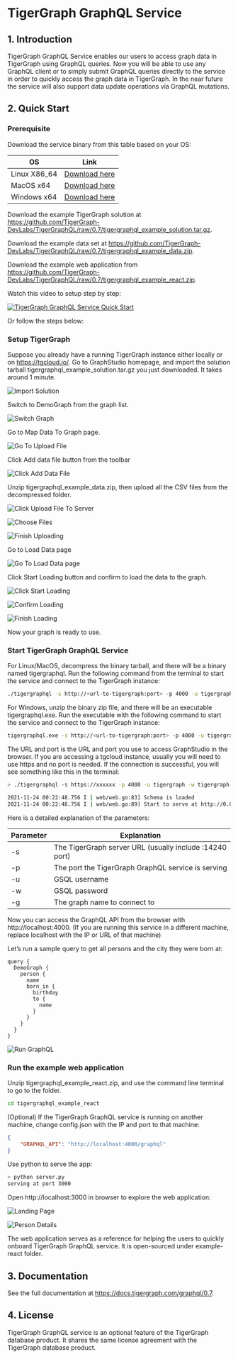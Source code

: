 # TigerGraph GraphQL Service

## 1. Introduction

TigerGraph GraphQL Service enables our users to access graph data in TigerGraph using GraphQL queries. Now you will be able to use any GraphQL client or to simply submit GraphQL queries directly to the service in order to quickly access the graph data in TigerGraph. In the near future the service will also support data update operations via GraphQL mutations.

## 2. Quick Start

### Prerequisite

Download the service binary from this table based on your OS:

| OS           | Link          |
|--------------|---------------|
| Linux X86_64 | [Download here](https://tigergraph-release-download.s3.us-west-1.amazonaws.com/tigergraphql/tigergraph-graphql-0.7.1-linux-x86_64.tar.gz) |
| MacOS x64    | [Download here](https://tigergraph-release-download.s3.us-west-1.amazonaws.com/tigergraphql/tigergraph-graphql-0.7.1-macos-x64.tar.gz) |
| Windows x64  | [Download here](https://tigergraph-release-download.s3.us-west-1.amazonaws.com/tigergraphql/tigergraph-graphql-0.7.1-windows-x64.zip) |

Download the example TigerGraph solution at https://github.com/TigerGraph-DevLabs/TigerGraphQL/raw/0.7/tigergraphql_example_solution.tar.gz. 

Download the example data set at https://github.com/TigerGraph-DevLabs/TigerGraphQL/raw/0.7/tigergraphql_example_data.zip.

Download the example web application from https://github.com/TigerGraph-DevLabs/TigerGraphQL/raw/0.7/tigergraphql_example_react.zip.

Watch this video to setup step by step:

[![TigerGraph GraphQL Service Quick Start
](https://img.youtube.com/vi/myQT9kv7SnU/0.jpg)](https://www.youtube.com/watch?v=myQT9kv7SnU)

Or follow the steps below:

### Setup TigerGraph

Suppose you already have a running TigerGraph instance either locally or on https://tgcloud.io/. Go to GraphStudio homepage, and import the solution tarball tigergraphql_example_solution.tar.gz you just downloaded. It takes around 1 minute.

![Import Solution](example-react/media/1-import-solution.png)

Switch to DemoGraph from the graph list.

![Switch Graph](example-react/media/2-switch-graph.png)

Go to Map Data To Graph page.

![Go To Upload File](example-react/media/3-map-data-to-graph.png)

Click Add data file button from the toolbar

![Click Add Data File](example-react/media/4-upload-files.png)

Unzip tigergraphql_example_data.zip, then upload all the CSV files from the decompressed folder. 

![Click Upload File To Server](example-react/media/5-select-files.png)

![Choose Files](example-react/media/6-choose-all-files.png)

![Finish Uploading](example-react/media/7-upload-finish.png)

Go to Load Data page

![Go To Load Data page](example-react/media/8-load-data.png)

Click Start Loading button and confirm to load the data to the graph.

![Click Start Loading](example-react/media/9-start-loading.png)

![Confirm Loading](example-react/media/10-confirm.png)

![Finish Loading](example-react/media/11-finish.png)

Now your graph is ready to use.

### Start TigerGraph GraphQL Service

For Linux/MacOS, decompress the binary tarball, and there will be a binary named tigergraphql.
Run the following command from the terminal to start the service and connect to the TigerGraph instance:

```bash
./tigergraphql -s http://<url-to-tigergraph:port> -p 4000 -u tigergraph -w tigergraph -g DemoGraph
```

For Windows, unzip the binary zip file, and there will be an executable tigergraphql.exe.
Run the executable with the following command to start the service and connect to the TigerGraph instance:

```bash
tigergraphql.exe -s http://<url-to-tigergraph:port> -p 4000 -u tigergraph -w tigergraph -g DemoGraph
```

The URL and port is the URL and port you use to access GraphStudio in the browser. If you are accessing a tgcloud instance, usually you will need to use https and no port is needed.
If the connection is successful, you will see something like this in the terminal:

```bash
> ./tigergraphql -s https://xxxxxx -p 4000 -u tigergraph -w tigergraph -g DemoGraph

2021-11-24 00:22:48.756 I | web/web.go:83] Schema is loaded
2021-11-24 00:22:48.756 I | web/web.go:89] Start to serve at http://0.0.0.0:4000
```

Here is a detailed explanation of the parameters:

| Parameter | Explanation |
|-----------|-------------|
| -s | The TigerGraph server URL (usually include :14240 port) |
| -p | The port the TigerGraph GraphQL service is serving |
| -u | GSQL username |
| -w | GSQL password |
| -g | The graph name to connect to |

Now you can access the GraphQL API from the browser with http://localhost:4000. (If you are running this service in a different machine, replace localhost with the IP or URL of that machine)

Let’s run a sample query to get all persons and the city they were born at:

```
query {
  DemoGraph {
    person {
      name
      born_in {
        birthday
        to {
          name
        }
      }
    }
  }
}
```

![Run GraphQL](example-react/media/12-run-graphql.png)

### Run the example web application

Unzip tigergraphql_example_react.zip, and use the command line terminal to go to the folder.

```bash
cd tigergraphql_example_react
```

(Optional) If the TigerGraph GraphQL service is running on another machine, change config.json with the IP and port to that machine:

```json
{
    "GRAPHQL_API": "http://localhost:4000/graphql"
}
```

Use python to serve the app:

```bash
> python server.py
serving at port 3000
```

Open http://localhost:3000 in browser to explore the web application:

![Landing Page](example-react/media/landing-page.png)

![Person Details](example-react/media/person-detail.png)

The web application serves as a reference for helping the users to quickly onboard TigerGraph GraphQL service. It is open-sourced under example-react folder.

## 3. Documentation

See the full documentation at https://docs.tigergraph.com/graphql/0.7.

## 4. License

TigerGraph GraphQL service is an optional feature of the TigerGraph database product. It shares the same license agreement with the TigerGraph database product.
